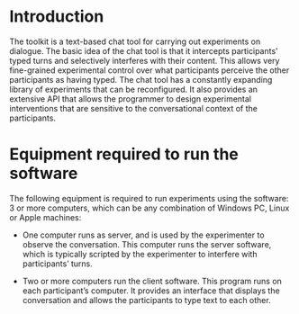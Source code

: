 
# Introduction

The toolkit is a text-based chat tool for carrying out experiments on dialogue. The basic idea of the chat tool is that it intercepts participants' typed turns and selectively interferes with their content. This allows very fine-grained experimental control over what participants perceive the other participants as having typed. The chat tool has a constantly expanding library of experiments that can be reconfigured. It also provides an extensive API that allows the programmer to design experimental interventions that are sensitive to the conversational context of the participants.

# Equipment required to run the software

The following equipment is required to run experiments using the software:
3 or more computers, which can be any combination of Windows PC, Linux or Apple machines:

* One computer runs as server, and is used by the experimenter to observe the conversation. This computer runs the server software, which is typically scripted by the experimenter to interfere with participants’ turns.

* Two or more computers run the client software. This program runs on each participant’s computer. It provides an interface that displays the conversation and allows the participants to type text to each other. 

